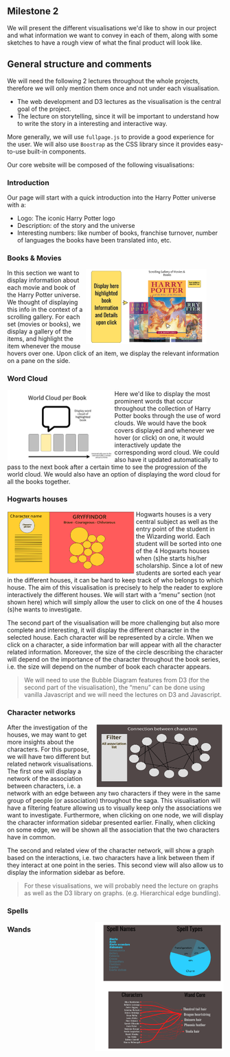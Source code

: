 ## Milestone 2

We will present the different visualisations we'd like to show in our project and what information we want to convey in each of them, along with some sketches to have a rough view of what the final product will look like. 

## General structure and comments
We will need the following 2 lectures throughout the whole projects, therefore we will only mention them once and not under each visualisation.

 - The web development and D3 lectures as the visualisation is the central goal of the project.
 - The lecture on storytelling, since it will be important to understand how to write the story in a interesting and interactive way.

More generally, we will use `fullpage.js` to provide a good experience for the user. We will also use `Boostrap` as the CSS library since it provides easy-to-use built-in components.

Our core website will be composed of the following visualisations:

### Introduction
Our page will start with a quick introduction into the Harry Potter universe with a:
- Logo: The iconic Harry Potter logo
- Description: of the story and the universe
- Interesting numbers: like number of books, franchise turnover, number of languages the books have been translated into, etc.
### Books & Movies 
<figure>
    <img align="right" width="280" src="images/scrolling_gallery_hp_example.png"></img>
</figure>

In this section we want to display information about each movie and book of the Harry Potter universe. We thought of displaying this info in the context of a scrolling gallery. For each set (movies or books), we display a gallery of the items, and highlight the item whenever the mouse hovers over one. Upon click of an item, we display the relevant information on a pane on the side.

### Word Cloud
<img align="left" width="250" src="images/word_cloud.png"></img>

Here we'd like to display the most prominent words that occur throughout the collection of Harry Potter books through the use of word clouds. We would have the book covers displayed and whenever we hover (or click) on one, it would interactively update the corresponding word cloud. We could also have it updated automatically to pass to the next book after a certain time to see the progression of the world cloud. We would also have an option of displaying the word cloud for all the books together.


### Hogwarts houses
<img align="left" width="300" height="150" src="images/houses.png"></img>
Hogwarts houses is a very central subject as well as the entry point of the student in the Wizarding world. Each student will be sorted into one of the 4 Hogwarts houses when (s)he starts his/her scholarship. Since a lot of new students are sorted each year in the different houses, it can be hard to keep track of who belongs to which house. The aim of this visualisation is precisely to help the reader to explore interactively the different houses. We will start with a “menu” section (not shown here) which will simply allow the user to click on one of the 4 houses (s)he wants to investigate. 

The second part of the visualisation will be more challenging but also more complete and interesting, it will display the different character in the selected house. Each character will be represented by a circle. When we click on a character, a side information bar will appear with all the character related information. Moreover, the size of the circle describing the character will depend on the importance of the character throughout the book series, i.e. the size will depend on the number of book each character appears. 

> We will need to use the Bubble Diagram features from D3 (for the second part of the visualisation),  the “menu” can be done using vanilla Javascript and we will need the lectures on D3 and Javascript. 

### Character networks
<img align="right" width="300" height="150" src="images/network.png"></img>
After the investigation of the houses, we may want to get more insights about the characters. For this purpose, we will have two different but related network visualisations.
The first one will display a network of the association between characters, i.e. a network with an edge between any two characters if they were in the same group of people (or association) throughout the saga. This visualisation will have a filtering feature allowing us to visually keep only the associations we want to investigate. Furthermore, when clicking on one node, we will display the character information sidebar presented earlier. Finally, when clicking on some edge, we will be shown all the association that the two characters have in common.
 
The second and related view of the character network, will show a graph based on the interactions, i.e. two characters have a link between them if they interact at one point in the series. This second view will also allow us to display the information sidebar as before.

> For these visualisations, we will probably need the lecture on graphs as well as the D3 library on graphs. (e.g. Hierarchical edge bundling).

### Spells
<img align="right" width="300" height="150" src="images/spellPiechart.png"></img>

### Wands
<img align="right" width="300" height="150" src="images/characterToWand.png"></img>

